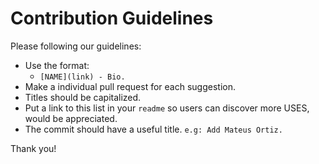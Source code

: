 # Contribution Guidelines

Please following our guidelines:

* Use the format: 
  - `[NAME](link) - Bio.`
* Make a individual pull request for each suggestion.
* Titles should be capitalized.
* Put a link to this list in your `readme` so users can discover more USES, would be appreciated.
* The commit should have a useful title.  `e.g: Add Mateus Ortiz.`

Thank you!
